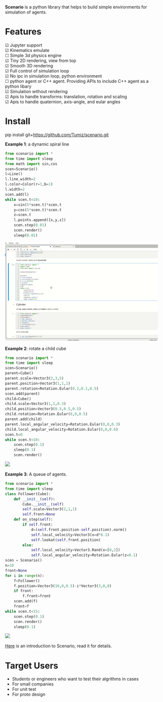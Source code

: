 **Scenario** is a python library that helps to build simple environments for simulation of agents.

# Features
☑ Jupyter support\
☑ Kinematics emulate\
☐ Simple 3d physics engine\
☑ Tiny 2D rendering, view from top\
☑ Smooth 3D rendering\
☑ Full control of simulation loop\
☑ No ipc in simulation loop, python environment\
☐ python agent or C++ agent. Providing APIs to include C++ agent as a python libary\
☑ Simulation without rendering\
☑ Apis to handle transforms: translation, rotation and scaling\
☑ Apis to handle quaternion, axis-angle, and eular angles

# Install
pip install git+https://github.com/Tumiz/scenario.git

**Example 1**: a dynamic spiral line
```python
from scenario import *
from time import sleep
from math import sin,cos
scen=Scenario()
l=Line()
l.line_width=2
l.color=Color(r=1,b=1)
l.width=2
scen.add(l)
while scen.t<10:
    x=sin(5*scen.t)*scen.t
    y=cos(5*scen.t)*scen.t
    z=scen.t
    l.points.append([x,y,z])
    scen.step(0.01)
    scen.render()
    sleep(0.01)
```
![](doc/dynamic_line.gif)

**Example 2**: rotate a child cube
```python
from scenario import *
from time import sleep
scen=Scenario()
parent=Cube()
parent.scale=Vector3(2,3,5)
parent.position=Vector3(1,1,1)
parent.rotation=Rotation.Eular(0.2,0.1,0.5)
scen.add(parent)
child=Cube()
child.scale=Vector3(1,1,0.3)
child.position=Vector3(0.5,0.5,0.5)
child.rotation=Rotation.Eular(0,0,0.5)
parent.add(child)
parent.local_angular_velocity=Rotation.Eular(0,0,0.3)
child.local_angular_velocity=Rotation.Eular(0,0,0.6)
scen.t=0
while scen.t<10:
    scen.step(0.1)
    sleep(0.1)
    scen.render()
```
![](doc/local_rotation.gif)

**Example 3**: A queue of agents.
```python
from scenario import *
from time import sleep
class Follower(Cube):
    def __init__(self):
        Cube.__init__(self)
        self.scale=Vector3(2,1,1)
        self.front=None
    def on_step(self):
        if self.front:
            d=(self.front.position-self.position).norm()
            self.local_velocity=Vector3(x=d*0.1)
            self.lookat(self.front.position)
        else:
            self.local_velocity=Vector3.Rand(x=[0,2])
            self.local_angular_velocity=Rotation.Eular(z=0.1)
scen = Scenario()
n=10
front=None
for i in range(n):
    f=Follower()
    f.position=Vector3(10,0,0.5)-i*Vector3(3,0,0)
    if front:
        f.front=front
    scen.add(f)
    front=f
while scen.t<15:
    scen.step(0.1)
    scen.render()
    sleep(0.1)
```
![](doc/queue.gif)

[Here](doc/basics.ipynb) is an introduction to Scenario, read it for details.

# Target Users
* Students or engineers who want to test their algrithms in cases
* For small companies
* For unit test
* For proto design